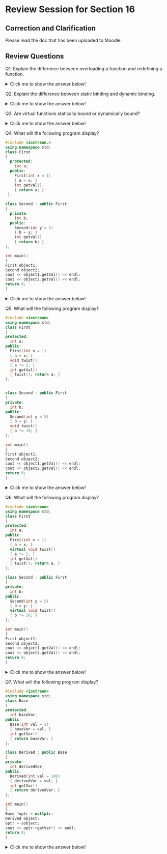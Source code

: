 # Review Session for Section 16

## Correction and Clarification

Please read the doc that has been uploaded to Moodle. 

## Review Questions

Q1. Explain the difference between overloading a function and redefining a function.

<details>

<summary> Click me to show the answer below!</summary>


There is a distinction between redefining a function and overloading a function. An overloaded function is one with the same name as one or more other functions, but with a different
parameter list. The compiler uses the arguments passed to the function to tell which version to call. Overloading can take place with regular functions that are not members of a
class. Overloading can also take place inside a class when two or more member functions of the same class have the same name. These member functions must have different parameter
lists for the compiler to tell them apart in function calls.

Redefining happens when a derived class has a function with the same name as a base class function. The parameter lists of the two functions can be the same because the derived class
function is always called by objects of the derived class type.

</details>


Q2. Explain the difference between static binding and dynamic binding.

<details>

<summary> Click me to show the answer below!</summary>

Binding means the process of matching the function call with the correct function. 

The key difference is that 
- static binding is done during compiling time. 
- dynamical binding is done at runtime. 
</details>


Q3.  Are virtual functions statically bound or dynamically bound?

<details>

<summary> Click me to show the answer below!</summary>

Dynamically Bound

</details>



Q4. What will the following program display?
``` cpp
#include <iostream.>
using namespace std;
class First
{
  protected:
    int a;
  public:
    First(int x = 1)
    { a = x; }
    int getVal()
    { return a; }
 };
 
class Second : public First
{
  private:
    int b;
  public:
    Second(int y = 5)
    { b = y; }
    int getVal()
    { return b; }
};

int main()
{
First object1;
Second object2;
cout << object1.getVal() << endl;
cout << object2.getVal() << endl;
return 0;
}
```

<details>

<summary> Click me to show the answer below!</summary>

``` cpp

1
5
```

</details>


Q5. What will the following program display?
``` cpp
#include <iostream>
using namespace std;
class First
{
protected:
  int a;
public:
  First(int x = 1)
  { a = x; }
  void twist()
  { a *= 2; }
  int getVal()
  { twist(); return a; }
};


class Second : public First
{
private:
  int b;
public:
  Second(int y = 5)
  { b = y; }
  void twist()
  { b *= 10; }
};

int main()
{
First object1;
Second object2;
cout << object1.getVal() << endl;
cout << object2.getVal() << endl;
return 0;
}
```

<details>

<summary> Click me to show the answer below!</summary>

``` cpp

2
2
```

</details>

Q6. What will the following program display?
``` cpp
#include <iostream>
using namespace std;
class First
{
protected:
  int a;
public:
  First(int x = 1)
  { a = x; }
  virtual void twist()
  { a *= 2; }
  int getVal()
  { twist(); return a; }
};

class Second : public First
{
private:
  int b;
public:
  Second(int y = 5)
  { b = y; }
  virtual void twist()
  { b *= 10; }
};

int main()
{
First object1;
Second object2;
cout << object1.getVal() << endl;
cout << object2.getVal() << endl;
return 0;
}
```


<details>

<summary> Click me to show the answer below!</summary>

``` cpp

2
1
```

Some Explanation：The reason why 1 is output from `object2.getVal()` is due to the overriden `twist` function in object2. `object2.getVal()` will activate the 

```
  virtual void twist()
  { b *= 10; }
```
, and there is no effect on variable `a`, which means that `a` remains to be 1. 
</details>

Q7. What will the following program display?
``` cpp
#include <iostream>
using namespace std;
class Base
{
protected:
  int baseVar;
public:
  Base(int val = 2)
  { baseVar = val; }
  int getVar()
  { return baseVar; }
};

class Derived : public Base
{
private:
  int derivedVar;
public:
  Derived(int val = 100)
  { derivedVar = val; }
  int getVar()
  { return derivedVar; }
};

int main()
{
Base *optr = nullptr;
Derived object;
optr = &object;
cout << optr->getVar() << endl;
return 0;
}
```

<details>

<summary> Click me to show the answer below!</summary>

``` cpp

2
```

Some Explanation：This is a tricky question. Something we need to pay attention to here:

- `getVar()` member function in the Base class is not a virtual function. In this case, dynamically bounding cannot be conducted. 
- optr is of type `Base`

So the `getVar()` of the Base class will be called, giving us 2 instead of 100. If you add `virtual` keyword to the `getVar()` function in the Base class, you will get 100 instead. 

</details>



